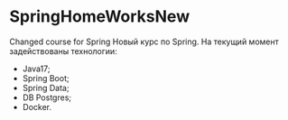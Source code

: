 # SpringHomeWorksNew
Changed course for Spring
Новый курс по Spring. 
На текущий момент задействованы технологии:
- Java17;
- Spring Boot;
- Spring Data;
- DB Postgres;
- Docker.
